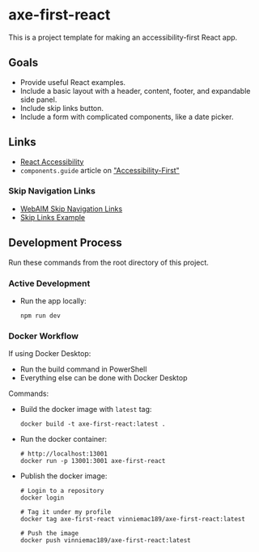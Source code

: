 # axe-first-react
This is a project template for making an accessibility-first React app.


## Goals
- Provide useful React examples.
- Include a basic layout with a header, content, footer, and expandable side panel.
- Include skip links button.
- Include a form with complicated components, like a date picker.


## Links
- [React Accessibility](https://reactjs.org/docs/accessibility.html)
- `components.guide` article on ["Accessibility-First"](https://components.guide/accessibility-first)

### Skip Navigation Links
- [WebAIM Skip Navigation Links](https://webaim.org/techniques/skipnav/)
- [Skip Links Example](http://www.yanandcoffee.com/react-skiplinks/)


## Development Process
Run these commands from the root directory of this project.

### Active Development
- Run the app locally:
  ```
  npm run dev
  ```

### Docker Workflow
If using Docker Desktop:
- Run the build command in PowerShell
- Everything else can be done with Docker Desktop

Commands:
- Build the docker image with `latest` tag:
  ```
  docker build -t axe-first-react:latest .
  ```
- Run the docker container:
  ```
  # http://localhost:13001
  docker run -p 13001:3001 axe-first-react
  ```
- Publish the docker image:
  ```
  # Login to a repository
  docker login
  
  # Tag it under my profile
  docker tag axe-first-react vinniemac189/axe-first-react:latest
  
  # Push the image
  docker push vinniemac189/axe-first-react:latest
  ```
